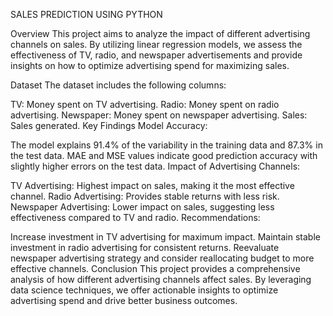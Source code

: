 SALES PREDICTION USING PYTHON


Overview
This project aims to analyze the impact of different advertising channels on sales. By utilizing linear regression models, we assess the effectiveness of TV, radio, and newspaper advertisements and provide insights on how to optimize advertising spend for maximizing sales.

Dataset
The dataset includes the following columns:

TV: Money spent on TV advertising.
Radio: Money spent on radio advertising.
Newspaper: Money spent on newspaper advertising.
Sales: Sales generated.
Key Findings
Model Accuracy:

The model explains 91.4% of the variability in the training data and 87.3% in the test data.
MAE and MSE values indicate good prediction accuracy with slightly higher errors on the test data.
Impact of Advertising Channels:

TV Advertising: Highest impact on sales, making it the most effective channel.
Radio Advertising: Provides stable returns with less risk.
Newspaper Advertising: Lower impact on sales, suggesting less effectiveness compared to TV and radio.
Recommendations:

Increase investment in TV advertising for maximum impact.
Maintain stable investment in radio advertising for consistent returns.
Reevaluate newspaper advertising strategy and consider reallocating budget to more effective channels.
Conclusion
This project provides a comprehensive analysis of how different advertising channels affect sales. By leveraging data science techniques, we offer actionable insights to optimize advertising spend and drive better business outcomes.

